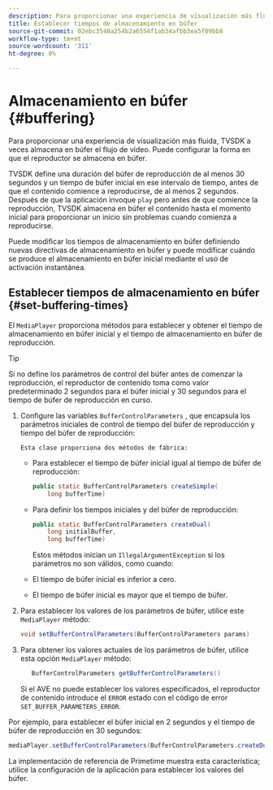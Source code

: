 ```yaml
---
description: Para proporcionar una experiencia de visualización más fluida, TVSDK a veces almacena en búfer el flujo de vídeo. Puede configurar la forma en que el reproductor se almacena en búfer.
title: Establecer tiempos de almacenamiento en búfer
source-git-commit: 02ebc3548a254b2a6554f1ab34afbb3ea5f09bb8
workflow-type: tm+mt
source-wordcount: '311'
ht-degree: 0%

---
```


# Almacenamiento en búfer {#buffering}

Para proporcionar una experiencia de visualización más fluida, TVSDK a veces almacena en búfer el flujo de vídeo. Puede configurar la forma en que el reproductor se almacena en búfer.

TVSDK define una duración del búfer de reproducción de al menos 30 segundos y un tiempo de búfer inicial en ese intervalo de tiempo, antes de que el contenido comience a reproducirse, de al menos 2 segundos. Después de que la aplicación invoque `play` pero antes de que comience la reproducción, TVSDK almacena en búfer el contenido hasta el momento inicial para proporcionar un inicio sin problemas cuando comienza a reproducirse.

Puede modificar los tiempos de almacenamiento en búfer definiendo nuevas directivas de almacenamiento en búfer y puede modificar cuándo se produce el almacenamiento en búfer inicial mediante el uso de activación instantánea.

## Establecer tiempos de almacenamiento en búfer {#set-buffering-times}

El `MediaPlayer` proporciona métodos para establecer y obtener el tiempo de almacenamiento en búfer inicial y el tiempo de almacenamiento en búfer de reproducción.

>[!TIP]
>
>Si no define los parámetros de control del búfer antes de comenzar la reproducción, el reproductor de contenido toma como valor predeterminado 2 segundos para el búfer inicial y 30 segundos para el tiempo de búfer de reproducción en curso.

1. Configure las variables `BufferControlParameters` , que encapsula los parámetros iniciales de control de tiempo del búfer de reproducción y tiempo del búfer de reproducción:

       Esta clase proporciona dos métodos de fábrica:
   
   * Para establecer el tiempo de búfer inicial igual al tiempo de búfer de reproducción:

     ```java
     public static BufferControlParameters createSimple( 
         long bufferTime)
     ```

   * Para definir los tiempos iniciales y del búfer de reproducción:

     ```java
     public static BufferControlParameters createDual( 
         long initialBuffer,   
         long bufferTime)
     ```

     Estos métodos inician un `IllegalArgumentException` si los parámetros no son válidos, como cuando:

   * El tiempo de búfer inicial es inferior a cero.
   * El tiempo de búfer inicial es mayor que el tiempo de búfer.

1. Para establecer los valores de los parámetros de búfer, utilice este `MediaPlayer` método:

   ```java
   void setBufferControlParameters(BufferControlParameters params)
   ```

1. Para obtener los valores actuales de los parámetros de búfer, utilice esta opción `MediaPlayer` método:

   ```java
      BufferControlParameters getBufferControlParameters()  
   ```

   Si el AVE no puede establecer los valores especificados, el reproductor de contenido introduce el `ERROR` estado con el código de error `SET_BUFFER_PARAMETERS_ERROR`.

<!--<a id="example_B5C5004188574D8D8AB8525742767280"></a>-->

Por ejemplo, para establecer el búfer inicial en 2 segundos y el tiempo de búfer de reproducción en 30 segundos:

```java
mediaPlayer.setBufferControlParameters(BufferControlParameters.createDual(2000, 30000));
```

La implementación de referencia de Primetime muestra esta característica; utilice la configuración de la aplicación para establecer los valores del búfer.
